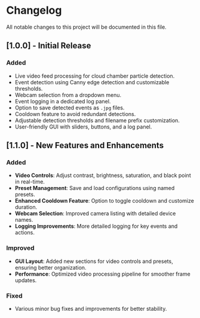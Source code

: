 
# Changelog

All notable changes to this project will be documented in this file.

## [1.0.0] - Initial Release
### Added
- Live video feed processing for cloud chamber particle detection.
- Event detection using Canny edge detection and customizable thresholds.
- Webcam selection from a dropdown menu.
- Event logging in a dedicated log panel.
- Option to save detected events as `.jpg` files.
- Cooldown feature to avoid redundant detections.
- Adjustable detection thresholds and filename prefix customization.
- User-friendly GUI with sliders, buttons, and a log panel.


## [1.1.0] - New Features and Enhancements
### Added
- **Video Controls**: Adjust contrast, brightness, saturation, and black point in real-time.
- **Preset Management**: Save and load configurations using named presets.
- **Enhanced Cooldown Feature**: Option to toggle cooldown and customize duration.
- **Webcam Selection**: Improved camera listing with detailed device names.
- **Logging Improvements**: More detailed logging for key events and actions.

### Improved
- **GUI Layout**: Added new sections for video controls and presets, ensuring better organization.
- **Performance**: Optimized video processing pipeline for smoother frame updates.

### Fixed
- Various minor bug fixes and improvements for better stability.
